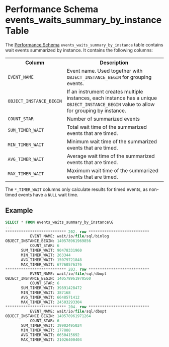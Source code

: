 # Performance Schema events_waits_summary_by_instance Table

The [Performance Schema](/sql-statements-structure/sql-statements/administrative-sql-statements/system-tables/performance-schema/) `events_waits_summary_by_instance` table contains wait events summarized by instance. It contains the following columns:

<table><tbody><tr><th>Column</th><th>Description</th></tr>
<tr><td><code>EVENT_NAME</code></td><td>Event name. Used together with <code>OBJECT_INSTANCE_BEGIN</code> for grouping events.</td></tr>
<tr><td><code>OBJECT_INSTANCE_BEGIN</code></td><td>If an instrument creates multiple instances, each instance has a unique <code>OBJECT_INSTANCE_BEGIN</code> value to allow for grouping by instance.</td></tr>
<tr><td><code>COUNT_STAR</code></td><td>Number of summarized events</td></tr>
<tr><td><code>SUM_TIMER_WAIT</code></td><td>Total wait time of the summarized events that are timed.</td></tr>
<tr><td><code>MIN_TIMER_WAIT</code></td><td>Minimum wait time of the summarized events that are timed.</td></tr>
<tr><td><code>AVG_TIMER_WAIT</code></td><td>Average wait time of the summarized events that are timed.</td></tr>
<tr><td><code>MAX_TIMER_WAIT</code></td><td>Maximum wait time of the summarized events that are timed.</td></tr>
</tbody></table>

The `*_TIMER_WAIT` columns only calculate results for timed events, as non-timed events have a `NULL` wait time.

## Example

```sql
SELECT * FROM events_waits_summary_by_instance\G
...
*************************** 202. row ***************************
           EVENT_NAME: wait/io/file/sql/binlog
OBJECT_INSTANCE_BEGIN: 140578961969856
           COUNT_STAR: 6
       SUM_TIMER_WAIT: 90478331960
       MIN_TIMER_WAIT: 263344
       AVG_TIMER_WAIT: 15079721848
       MAX_TIMER_WAIT: 67760576376
*************************** 203. row ***************************
           EVENT_NAME: wait/io/file/sql/dbopt
OBJECT_INSTANCE_BEGIN: 140578961970560
           COUNT_STAR: 6
       SUM_TIMER_WAIT: 39891428472
       MIN_TIMER_WAIT: 387168
       AVG_TIMER_WAIT: 6648571412
       MAX_TIMER_WAIT: 24503293304
*************************** 204. row ***************************
           EVENT_NAME: wait/io/file/sql/dbopt
OBJECT_INSTANCE_BEGIN: 140578961971264
           COUNT_STAR: 6
       SUM_TIMER_WAIT: 39902495024
       MIN_TIMER_WAIT: 177888
       AVG_TIMER_WAIT: 6650415692
       MAX_TIMER_WAIT: 21026400404
```